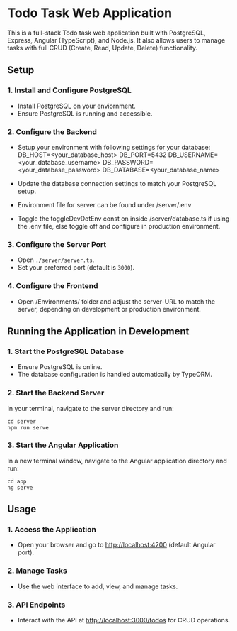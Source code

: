 # Todo Task Web Application

This is a full-stack Todo task web application built with PostgreSQL, Express, Angular (TypeScript), and Node.js. 
It also allows users to manage tasks with full CRUD (Create, Read, Update, Delete) functionality.

## Setup

### 1. Install and Configure PostgreSQL

- Install PostgreSQL on your enviornment.
- Ensure PostgreSQL is running and accessible.

### 2. Configure the Backend

- Setup your environment with following settings for your database:
DB_HOST=<your_database_host>
DB_PORT=5432
DB_USERNAME=<your_database_username>
DB_PASSWORD=<your_database_password>
DB_DATABASE=<your_database_name>

- Update the database connection settings to match your PostgreSQL setup.
- Environment file for server can be found under /server/.env
- Toggle the toggleDevDotEnv const on inside /server/database.ts if using the .env file,
  else toggle off and configure in production environment.

### 3. Configure the Server Port

- Open `./server/server.ts`.
- Set your preferred port (default is `3000`).

### 4. Configure the Frontend
- Open /Environments/ folder and adjust the server-URL to match the server, depending on development or production environment.

## Running the Application in Development

### 1. Start the PostgreSQL Database

- Ensure PostgreSQL is online.
- The database configuration is handled automatically by TypeORM.

### 2. Start the Backend Server

In your terminal, navigate to the server directory and run:

    cd server
    npm run serve

### 3. Start the Angular Application

In a new terminal window, navigate to the Angular application directory and run:

    cd app
    ng serve

## Usage

### 1. Access the Application

- Open your browser and go to [http://localhost:4200](http://localhost:4200) (default Angular port).

### 2. Manage Tasks

- Use the web interface to add, view, and manage tasks.

### 3. API Endpoints

- Interact with the API at [http://localhost:3000/todos](http://localhost:3000/todos) for CRUD operations.

